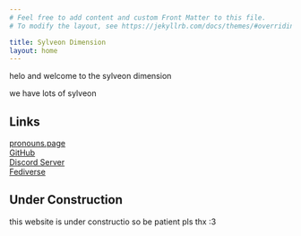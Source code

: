 ```yaml
---
# Feel free to add content and custom Front Matter to this file.
# To modify the layout, see https://jekyllrb.com/docs/themes/#overriding-theme-defaults

title: Sylveon Dimension
layout: home
---
```


helo and welcome to the sylveon dimension

we have lots of sylveon

## Links
[pronouns.page](https://en.pronouns.page/@sylv256)<br>
[GitHub](https://github.com/SylvKT)<br>
[Discord Server](/discord)<br>
<a rel="me" href="https://tech.lgbt/@sylv">Fediverse</a>

## Under Construction
this website is under constructio so be patient pls thx :3
